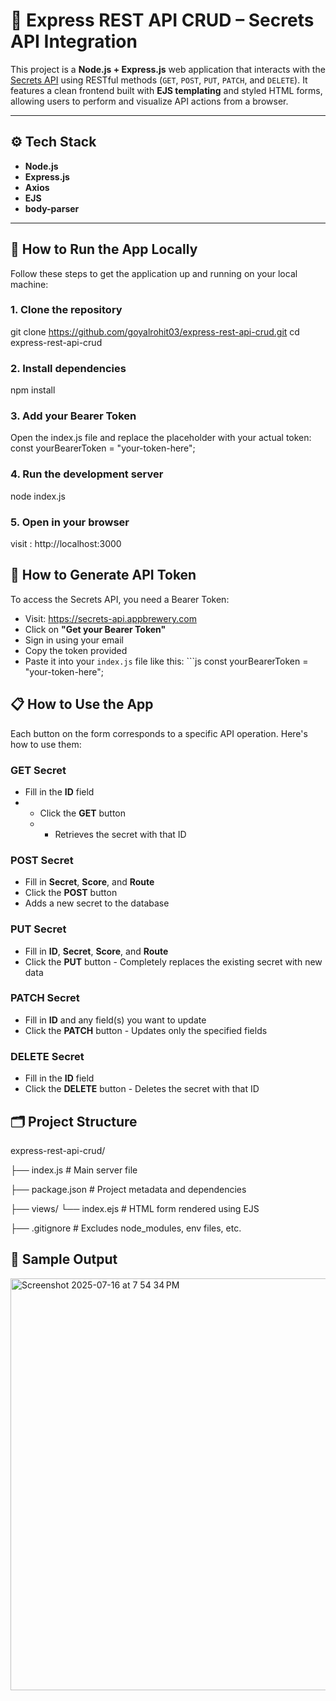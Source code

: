 # 🔐 Express REST API CRUD – Secrets API Integration

This project is a **Node.js + Express.js** web application that interacts with the [Secrets API](https://secrets-api.appbrewery.com) using RESTful methods (`GET`, `POST`, `PUT`, `PATCH`, and `DELETE`). It features a clean frontend built with **EJS templating** and styled HTML forms, allowing users to perform and visualize API actions from a browser.

---

## ⚙️ Tech Stack

- **Node.js**
- **Express.js**
- **Axios**
- **EJS**
- **body-parser**

---

## 🚀 How to Run the App Locally

Follow these steps to get the application up and running on your local machine:

### 1. Clone the repository

git clone https://github.com/goyalrohit03/express-rest-api-crud.git
cd express-rest-api-crud

### **2. Install dependencies**
npm install

### **3. Add your Bearer Token**
Open the index.js file and replace the placeholder with your actual token:
const yourBearerToken = "your-token-here";

### **4. Run the development server**
node index.js

### 5. Open in your browser
visit : http://localhost:3000

## **🔑 How to Generate API Token** 
To access the Secrets API, you need a Bearer Token: 
- Visit: https://secrets-api.appbrewery.com
- Click on **"Get your Bearer Token"** 
- Sign in using your email
- Copy the token provided
- Paste it into your `index.js` file like this: ```js const yourBearerToken = "your-token-here";

## **📋 How to Use the App** 
Each button on the form corresponds to a specific API operation. Here's how to use them:  
### **GET Secret** 
- Fill in the **ID** field
- - Click the **GET** button
  - - Retrieves the secret with that ID 
### **POST Secret** 
- Fill in **Secret**, **Score**, and **Route**
- Click the **POST** button
- Adds a new secret to the database 
### **PUT Secret** 
- Fill in **ID**, **Secret**, **Score**, and **Route**
- Click the **PUT** button - Completely replaces the existing secret with new data
### **PATCH Secret** 
- Fill in **ID** and any field(s) you want to update
- Click the **PATCH** button - Updates only the specified fields
### **DELETE Secret** 
- Fill in the **ID** field
- Click the **DELETE** button - Deletes the secret with that ID

## **🗂️ Project Structure**
express-rest-api-crud/

├── index.js           # Main server file

├── package.json       # Project metadata and dependencies

├── views/
   └── index.ejs      # HTML form rendered using EJS

├── .gitignore         # Excludes node_modules, env files, etc.

## 📸 Sample Output
<img width="1237" height="659" alt="Screenshot 2025-07-16 at 7 54 34 PM" src="https://github.com/user-attachments/assets/567541dd-8733-4a25-817b-1a5bbdfc7f3a" />
